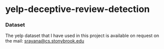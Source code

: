 # yelp-deceptive-review-detection

### Dataset

The yelp dataset that I have used in this project is available on request on the mail: srayana@cs.stonybrook.edu

